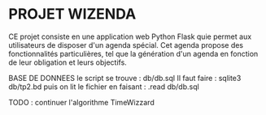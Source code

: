 # PROJET WIZENDA

CE projet consiste en une application web Python Flask quie permet aux utilisateurs de disposer d'un agenda spécial.
Cet agenda propose des fonctionnalités particulières, tel que la génération d'un agenda en fonction de leur obligation et leurs objectifs.

BASE DE DONNEES
le script se trouve : db/db.sql
Il faut faire : sqlite3 db/tp2.bd
puis on lit le fichier en faisant : .read db/db.sql

TODO : continuer l'algorithme TimeWizzard
